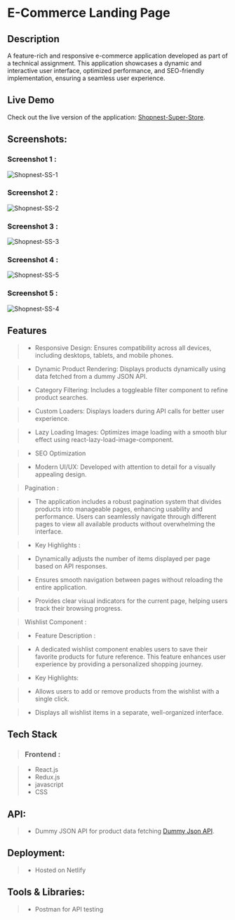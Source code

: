 # E-Commerce Landing Page

## Description

A feature-rich and responsive e-commerce application developed as part of a technical assignment. This application showcases a dynamic and interactive user interface, optimized performance, and SEO-friendly implementation, ensuring a seamless user experience.

## Live Demo

Check out the live version of the application: [Shopnest-Super-Store](https://shopnest-super-store.netlify.app/).

## Screenshots:

### Screenshot 1 : 
![Shopnest-SS-1](https://github.com/user-attachments/assets/12c7700c-d1e6-4f4a-8d4e-ee1c111e2416)

### Screenshot 2 : 
![Shopnest-SS-2](https://github.com/user-attachments/assets/c958a05b-5b35-4738-84d3-7e1aeb7ab8c5)

### Screenshot 3 : 
![Shopnest-SS-3](https://github.com/user-attachments/assets/57347d0d-9dfc-4164-af18-797959f489fb)

### Screenshot 4 : 
![Shopnest-SS-5](https://github.com/user-attachments/assets/bb38bfea-143e-43b2-a53e-8fbf8fa7c26d)

### Screenshot 5 : 
![Shopnest-SS-4](https://github.com/user-attachments/assets/0f9584b9-5659-489e-bac8-0473a9adedb2)

## Features

> * Responsive Design: Ensures compatibility across all devices, including desktops, tablets, and mobile phones.

> * Dynamic Product Rendering: Displays products dynamically using data fetched from a dummy JSON API.

> * Category Filtering: Includes a toggleable filter component to refine product searches.

> * Custom Loaders: Displays loaders during API calls for better user experience.

> * Lazy Loading Images: Optimizes image loading with a smooth blur effect using react-lazy-load-image-component.

> * SEO Optimization

> * Modern UI/UX: Developed with attention to detail for a visually appealing design.

>  Pagination :

> * The application includes a robust pagination system that divides products into manageable pages, enhancing usability and performance. Users can seamlessly navigate through different pages to view all available products without overwhelming the interface.

> * Key Highlights :

> * Dynamically adjusts the number of items displayed per page based on API responses.

> * Ensures smooth navigation between pages without reloading the entire application.

> * Provides clear visual indicators for the current page, helping users track their browsing progress.

>  Wishlist Component :

> * Feature Description :

> * A dedicated wishlist component enables users to save their favorite products for future reference. This feature enhances user experience by providing a personalized shopping journey.

> * Key Highlights:

> * Allows users to add or remove products from the wishlist with a single click.

> * Displays all wishlist items in a separate, well-organized interface.

## Tech Stack

> ### Frontend : 

> * React.js
> * Redux.js
> * javascript
> * CSS

## API:
> * Dummy JSON API for product data fetching [Dummy Json API](https://dummyjson.com/).

## Deployment:
> * Hosted on Netlify

## Tools & Libraries:
> * Postman for API testing


